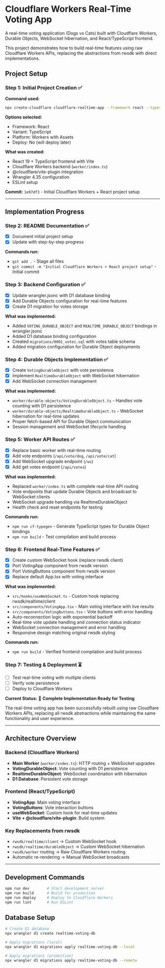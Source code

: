 # Cloudflare Workers Real-Time Voting App

A real-time voting application (Dogs vs Cats) built with Cloudflare Workers, Durable Objects, WebSocket hibernation, and React/TypeScript frontend.

This project demonstrates how to build real-time features using raw Cloudflare Workers APIs, replacing the abstractions from rwsdk with direct implementations.

## Project Setup

### Step 1: Initial Project Creation ✅
**Command used:** 
```bash
npx create-cloudflare cloudflare-realtime-app --framework react --typescript --git
```

**Options selected:**
- Framework: React
- Variant: TypeScript  
- Platform: Workers with Assets
- Deploy: No (will deploy later)

**What was created:**
- React 19 + TypeScript frontend with Vite
- Cloudflare Workers backend (`worker/index.ts`)
- @cloudflare/vite-plugin integration
- Wrangler 4.35 configuration
- ESLint setup

**Commit:** `1e97df3` - Initial Cloudflare Workers + React project setup

---

## Implementation Progress

### Step 2: README Documentation ✅
- [x] Document initial project setup
- [x] Update with step-by-step progress

**Commands run:**
- `git add .` - Stage all files
- `git commit -m "Initial Cloudflare Workers + React project setup"` - Initial commit

### Step 3: Backend Configuration ✅
- [x] Update wrangler.jsonc with D1 database binding
- [x] Add Durable Objects configuration for real-time features
- [x] Create D1 migration for votes storage

**What was implemented:**
- Added `VOTING_DURABLE_OBJECT` and `REALTIME_DURABLE_OBJECT` bindings in wrangler.jsonc
- Added D1 database binding configuration
- Created `migrations/0001_votes.sql` with votes table schema
- Added migration configuration for Durable Object deployments

### Step 4: Durable Objects Implementation ✅
- [x] Create `VotingDurableObject` with vote persistence
- [x] Implement `RealtimeDurableObject` with WebSocket hibernation
- [x] Add WebSocket connection management

**What was implemented:**
- `worker/durable-objects/VotingDurableObject.ts` - Handles vote counting with D1 persistence
- `worker/durable-objects/RealtimeDurableObject.ts` - WebSocket hibernation for real-time updates
- Proper fetch-based API for Durable Object communication
- Session management and WebSocket lifecycle handling

### Step 5: Worker API Routes ✅
- [x] Replace basic worker with real-time routing
- [x] Add vote endpoints (`/api/vote/dog`, `/api/vote/cat`)
- [x] Add WebSocket upgrade endpoint (`/ws`)
- [x] Add get votes endpoint (`/api/votes`)

**What was implemented:**
- Replaced `worker/index.ts` with complete real-time API routing
- Vote endpoints that update Durable Objects and broadcast to WebSocket clients
- WebSocket upgrade handling via RealtimeDurableObject
- Health check and reset endpoints for testing

**Commands run:**
- `npm run cf-typegen` - Generate TypeScript types for Durable Object bindings
- `npm run build` - Test compilation and build process

### Step 6: Frontend Real-Time Features ✅
- [x] Create custom WebSocket hook (replace rwsdk client)
- [x] Port VotingApp component from rwsdk version
- [x] Port VotingButtons component from rwsdk version
- [x] Replace default App.tsx with voting interface

**What was implemented:**
- `src/hooks/useWebSocket.ts` - Custom hook replacing rwsdk/realtime/client
- `src/components/VotingApp.tsx` - Main voting interface with live results
- `src/components/VotingButtons.tsx` - Vote buttons with error handling
- Auto-reconnection logic with exponential backoff
- Real-time vote update handling and connection status indicator
- WebSocket connection management and error handling
- Responsive design matching original rwsdk styling

**Commands run:**
- `npm run build` - Verified frontend compilation and build process

### Step 7: Testing & Deployment ⏳
- [ ] Test real-time voting with multiple clients
- [ ] Verify vote persistence
- [ ] Deploy to Cloudflare Workers

**Current Status:** 🎉 **Complete Implementation Ready for Testing**

The real-time voting app has been successfully rebuilt using raw Cloudflare Workers APIs, replacing all rwsdk abstractions while maintaining the same functionality and user experience.

---

## Architecture Overview

### Backend (Cloudflare Workers)
- **Main Worker** (`worker/index.ts`): HTTP routing + WebSocket upgrades
- **VotingDurableObject**: Vote counting with D1 persistence
- **RealtimeDurableObject**: WebSocket coordination with hibernation
- **D1 Database**: Persistent vote storage

### Frontend (React/TypeScript)
- **VotingApp**: Main voting interface
- **VotingButtons**: Vote interaction buttons
- **useWebSocket**: Custom hook for real-time updates
- **Vite + @cloudflare/vite-plugin**: Build system

### Key Replacements from rwsdk
- `rwsdk/realtime/client` → Custom WebSocket hook
- `rwsdk/realtime/durableObject` → Custom WebSocket hibernation
- `rwsdk/worker` routing → Raw Cloudflare Workers routing
- Automatic re-rendering → Manual WebSocket broadcasts

---

## Development Commands

```bash
npm run dev        # Start development server
npm run build      # Build for production  
npm run deploy     # Deploy to Cloudflare Workers
npm run lint       # Run ESLint
```

## Database Setup

```bash
# Create D1 database
npx wrangler d1 create realtime-voting-db

# Apply migrations (local)
npx wrangler d1 migrations apply realtime-voting-db --local

# Apply migrations (production)
npx wrangler d1 migrations apply realtime-voting-db --remote
```